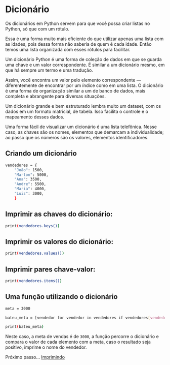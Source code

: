 # Dicionário

Os dicionários em Python servem para que você possa criar listas no Python, só que com um rótulo.

Essa é uma forma muito mais eficiente do que utilizar apenas uma lista com as idades, pois dessa forma não saberia de quem é cada idade. Então temos uma lista organizada com esses rótulos para facilitar.

Um dicionário Python é uma forma de coleção de dados em que se guarda uma chave e um valor correspondente. É similar a um dicionário mesmo, em que há sempre um termo e uma tradução.

Assim, você encontra um valor pelo elemento correspondente — diferentemente de encontrar por um índice como em uma lista. O dicionário é uma forma de organização similar a um de banco de dados, mais completa e abrangente para diversas situações. 

Um dicionário grande e bem estruturado lembra muito um dataset, com os dados em um formato matricial, de tabela. Isso facilita o controle e o mapeamento desses dados. 

Uma forma fácil de visualizar um dicionário é uma lista telefônica. Nesse caso, as chaves são os nomes, elementos que demarcam a individualidade; ao passo que os números são os valores, elementos identificadores. 

## Criando um dicionário

```bash
vendedores = {
    "João": 1500,
    "Marlon": 5000,
    "Ana": 3500,
    "Andre": 5500,
    "Maria": 4000,
    "Luiz": 3000,
    }
```

## Imprimir as chaves do dicionário:

```bash
print(vendedores.keys())
```

## Imprimir os valores do dicionário:

```bash
print(vendedores.values())
```

## Imprimir pares chave-valor:

```bash
print(vendedores.items())
```

## Uma função utilizando o dicionário

```bash
meta = 3000

bateu_meta = [vendedor for vendedor in vendedores if vendedores[vendedor]>=meta]

print(bateu_meta)
```

Neste caso, a meta de vendas é de `3000`, a função percorre o dicionário e compara o valor de cada elemento com a meta, caso o resultado seja positivo, imprime o nome do vendedor.


Próximo passo... [Imprimindo](print.md)